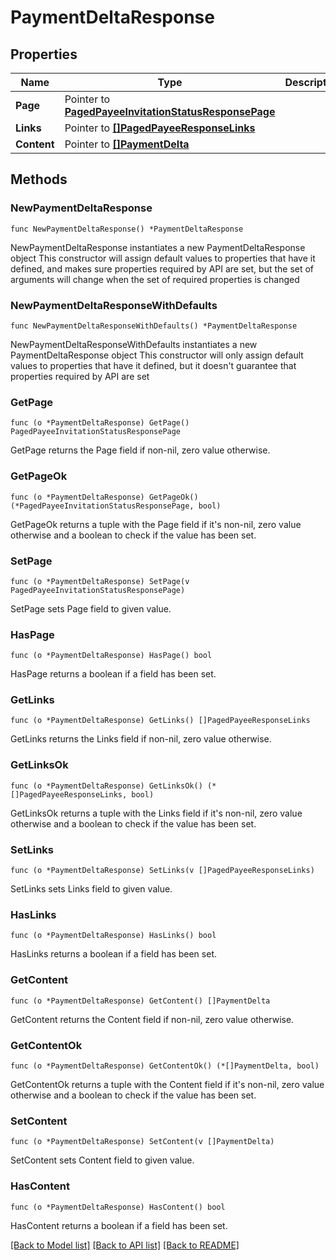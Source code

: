 # PaymentDeltaResponse

## Properties

Name | Type | Description | Notes
------------ | ------------- | ------------- | -------------
**Page** | Pointer to [**PagedPayeeInvitationStatusResponsePage**](PagedPayeeInvitationStatusResponse_page.md) |  | [optional] 
**Links** | Pointer to [**[]PagedPayeeResponseLinks**](PagedPayeeResponse_links.md) |  | [optional] 
**Content** | Pointer to [**[]PaymentDelta**](PaymentDelta.md) |  | [optional] 

## Methods

### NewPaymentDeltaResponse

`func NewPaymentDeltaResponse() *PaymentDeltaResponse`

NewPaymentDeltaResponse instantiates a new PaymentDeltaResponse object
This constructor will assign default values to properties that have it defined,
and makes sure properties required by API are set, but the set of arguments
will change when the set of required properties is changed

### NewPaymentDeltaResponseWithDefaults

`func NewPaymentDeltaResponseWithDefaults() *PaymentDeltaResponse`

NewPaymentDeltaResponseWithDefaults instantiates a new PaymentDeltaResponse object
This constructor will only assign default values to properties that have it defined,
but it doesn't guarantee that properties required by API are set

### GetPage

`func (o *PaymentDeltaResponse) GetPage() PagedPayeeInvitationStatusResponsePage`

GetPage returns the Page field if non-nil, zero value otherwise.

### GetPageOk

`func (o *PaymentDeltaResponse) GetPageOk() (*PagedPayeeInvitationStatusResponsePage, bool)`

GetPageOk returns a tuple with the Page field if it's non-nil, zero value otherwise
and a boolean to check if the value has been set.

### SetPage

`func (o *PaymentDeltaResponse) SetPage(v PagedPayeeInvitationStatusResponsePage)`

SetPage sets Page field to given value.

### HasPage

`func (o *PaymentDeltaResponse) HasPage() bool`

HasPage returns a boolean if a field has been set.

### GetLinks

`func (o *PaymentDeltaResponse) GetLinks() []PagedPayeeResponseLinks`

GetLinks returns the Links field if non-nil, zero value otherwise.

### GetLinksOk

`func (o *PaymentDeltaResponse) GetLinksOk() (*[]PagedPayeeResponseLinks, bool)`

GetLinksOk returns a tuple with the Links field if it's non-nil, zero value otherwise
and a boolean to check if the value has been set.

### SetLinks

`func (o *PaymentDeltaResponse) SetLinks(v []PagedPayeeResponseLinks)`

SetLinks sets Links field to given value.

### HasLinks

`func (o *PaymentDeltaResponse) HasLinks() bool`

HasLinks returns a boolean if a field has been set.

### GetContent

`func (o *PaymentDeltaResponse) GetContent() []PaymentDelta`

GetContent returns the Content field if non-nil, zero value otherwise.

### GetContentOk

`func (o *PaymentDeltaResponse) GetContentOk() (*[]PaymentDelta, bool)`

GetContentOk returns a tuple with the Content field if it's non-nil, zero value otherwise
and a boolean to check if the value has been set.

### SetContent

`func (o *PaymentDeltaResponse) SetContent(v []PaymentDelta)`

SetContent sets Content field to given value.

### HasContent

`func (o *PaymentDeltaResponse) HasContent() bool`

HasContent returns a boolean if a field has been set.


[[Back to Model list]](../README.md#documentation-for-models) [[Back to API list]](../README.md#documentation-for-api-endpoints) [[Back to README]](../README.md)



